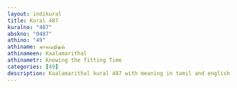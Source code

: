 ```yaml
---
layout: indikural
title: Kural 487
kuralno: "487"
abskno: "0487"
athino: "49"
athiname: காலமறிதல்
athinameen: Kaalamarithal
athinametr: Knowing the fitting Time
categories: [49]
description: Kaalamarithal kural 487 with meaning in tamil and english 
---
```


